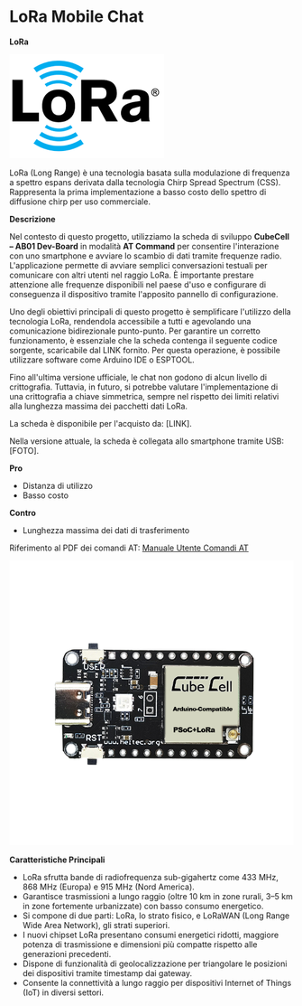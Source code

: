 # LoRa Mobile Chat

**LoRa**

![Logo](logo.png)

LoRa (Long Range) è una tecnologia basata sulla modulazione di frequenza a spettro espans derivata dalla tecnologia Chirp Spread Spectrum (CSS). Rappresenta la prima implementazione a basso costo dello spettro di diffusione chirp per uso commerciale.

**Descrizione**

Nel contesto di questo progetto, utilizziamo la scheda di sviluppo **CubeCell – AB01 Dev-Board** in modalità **AT Command** per consentire l'interazione con uno smartphone e avviare lo scambio di dati tramite frequenze radio. L'applicazione permette di avviare semplici conversazioni testuali per comunicare con altri utenti nel raggio LoRa. È importante prestare attenzione alle frequenze disponibili nel paese d'uso e configurare di conseguenza il dispositivo tramite l'apposito pannello di configurazione.

Uno degli obiettivi principali di questo progetto è semplificare l'utilizzo della tecnologia LoRa, rendendola accessibile a tutti e agevolando una comunicazione bidirezionale punto-punto. Per garantire un corretto funzionamento, è essenziale che la scheda contenga il seguente codice sorgente, scaricabile dal LINK fornito. Per questa operazione, è possibile utilizzare software come Arduino IDE o ESPTOOL.

Fino all'ultima versione ufficiale, le chat non godono di alcun livello di crittografia. Tuttavia, in futuro, si potrebbe valutare l'implementazione di una crittografia a chiave simmetrica, sempre nel rispetto dei limiti relativi alla lunghezza massima dei pacchetti dati LoRa.

La scheda è disponibile per l'acquisto da: [LINK].

Nella versione attuale, la scheda è collegata allo smartphone tramite USB: [FOTO].

**Pro**
- Distanza di utilizzo
- Basso costo

**Contro**
- Lunghezza massima dei dati di trasferimento

Riferimento al PDF dei comandi AT: [Manuale Utente Comandi AT](https://resource.heltec.cn/download/CubeCell/AT_Command_list/CubeCell_Series_AT_Command_User_Manual_V0.4.pdf)

![Logo del Progetto](hw1.png)

**Caratteristiche Principali**

- LoRa sfrutta bande di radiofrequenza sub-gigahertz come 433 MHz, 868 MHz (Europa) e 915 MHz (Nord America).
- Garantisce trasmissioni a lungo raggio (oltre 10 km in zone rurali, 3–5 km in zone fortemente urbanizzate) con basso consumo energetico.
- Si compone di due parti: LoRa, lo strato fisico, e LoRaWAN (Long Range Wide Area Network), gli strati superiori.
- I nuovi chipset LoRa presentano consumi energetici ridotti, maggiore potenza di trasmissione e dimensioni più compatte rispetto alle generazioni precedenti.
- Dispone di funzionalità di geolocalizzazione per triangolare le posizioni dei dispositivi tramite timestamp dai gateway.
- Consente la connettività a lungo raggio per dispositivi Internet of Things (IoT) in diversi settori.
